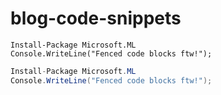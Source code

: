 # blog-code-snippets

```
Install-Package Microsoft.ML
Console.WriteLine("Fenced code blocks ftw!");

```

```cs
Install-Package Microsoft.ML
Console.WriteLine("Fenced code blocks ftw!");
```
